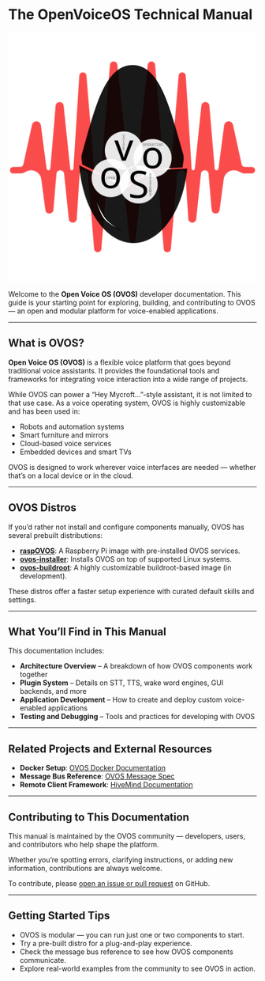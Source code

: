# The OpenVoiceOS Technical Manual

![](https://github.com/OpenVoiceOS/ovos_assets/blob/master/Logo/ovos-logo-512.png?raw=true)

Welcome to the **Open Voice OS (OVOS)** developer documentation. This guide is your starting point for exploring, building, and contributing to OVOS — an open and modular platform for voice-enabled applications.

---

## What is OVOS?

**Open Voice OS (OVOS)** is a flexible voice platform that goes beyond traditional voice assistants. It provides the foundational tools and frameworks for integrating voice interaction into a wide range of projects.

While OVOS can power a “Hey Mycroft…”-style assistant, it is not limited to that use case. As a voice operating system, OVOS is highly customizable and has been used in:

- Robots and automation systems  
- Smart furniture and mirrors  
- Cloud-based voice services  
- Embedded devices and smart TVs  

OVOS is designed to work wherever voice interfaces are needed — whether that’s on a local device or in the cloud.

---

## OVOS Distros

If you’d rather not install and configure components manually, OVOS has several prebuilt distributions:

- [**raspOVOS**](https://github.com/OpenVoiceOS/raspOVOS): A Raspberry Pi image with pre-installed OVOS services.
- [**ovos-installer**](https://github.com/OpenVoiceOS/ovos-installer): Installs OVOS on top of supported Linux systems.
- [**ovos-buildroot**](https://github.com/OpenVoiceOS/ovos-buildroot): A highly customizable buildroot-based image (in development).

These distros offer a faster setup experience with curated default skills and settings.


---

## What You’ll Find in This Manual

This documentation includes:

- **Architecture Overview** – A breakdown of how OVOS components work together  
- **Plugin System** – Details on STT, TTS, wake word engines, GUI backends, and more  
- **Application Development** – How to create and deploy custom voice-enabled applications  
- **Testing and Debugging** – Tools and practices for developing with OVOS  

---

## Related Projects and External Resources

- **Docker Setup**: [OVOS Docker Documentation](https://openvoiceos.github.io/ovos-docker/)
- **Message Bus Reference**: [OVOS Message Spec](https://openvoiceos.github.io/message_spec/)
- **Remote Client Framework**: [HiveMind Documentation](https://jarbashivemind.github.io/HiveMind-community-docs/)

---

## Contributing to This Documentation

This manual is maintained by the OVOS community — developers, users, and contributors who help shape the platform.

Whether you’re spotting errors, clarifying instructions, or adding new information, contributions are always welcome.

To contribute, please [open an issue or pull request](https://github.com/OpenVoiceOS/ovos-technical-manual) on GitHub.

---

## Getting Started Tips

- OVOS is modular — you can run just one or two components to start.
- Try a pre-built distro for a plug-and-play experience.
- Check the message bus reference to see how OVOS components communicate.
- Explore real-world examples from the community to see OVOS in action.

